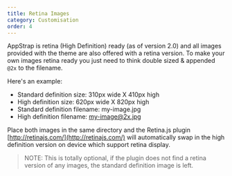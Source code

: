 ```yaml
---
title: Retina Images
category: Customisation
order: 4
---
```


AppStrap is retina (High Definition) ready (as of version 2.0) and all images provided with the theme are also offered with a retina version.
To make your own images retina ready you just need to think double sized & appended <code>@2x</code> to the filename.

Here's an example:

* Standard definition size:     310px wide X 410px high
* High definition size:         620px wide X 820px high
* Standard definition filename: my-image.jpg
* High definition filename:     my-image@2x.jpg

Place both images in the same directory and the Retina.js plugin [http://retinajs.com/](http://retinajs.com/) will automatically swap in the high definition version on device which support retina display.

> NOTE: This is totally optional, if the plugin does not find a retina version of any images, the standard definition image is left.